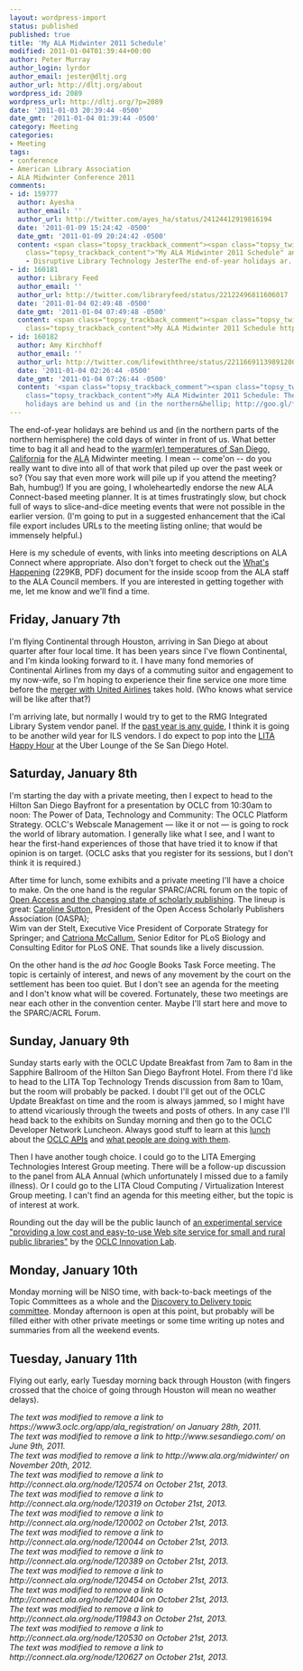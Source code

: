 ```yaml
---
layout: wordpress-import
status: published
published: true
title: 'My ALA Midwinter 2011 Schedule'
modified: 2011-01-04T01:39:44+00:00
author: Peter Murray
author_login: lyrdor
author_email: jester@dltj.org
author_url: http://dltj.org/about
wordpress_id: 2089
wordpress_url: http://dltj.org/?p=2089
date: '2011-01-03 20:39:44 -0500'
date_gmt: '2011-01-04 01:39:44 -0500'
category: Meeting
categories:
- Meeting
tags:
- conference
- American Library Association
- ALA Midwinter Conference 2011
comments:
- id: 159777
  author: Ayesha
  author_email: ''
  author_url: http://twitter.com/ayes_ha/status/24124412919816194
  date: '2011-01-09 15:24:42 -0500'
  date_gmt: '2011-01-09 20:24:42 -0500'
  content: <span class="topsy_trackback_comment"><span class="topsy_twitter_username"><span
    class="topsy_trackback_content">"My ALA Midwinter 2011 Schedule" and related posts
    - Disruptive Library Technology JesterThe end-of-year holidays ar... http://ow.ly/1aNbNK</span></span>
- id: 160181
  author: Library Feed
  author_email: ''
  author_url: http://twitter.com/libraryfeed/status/22122496811606017
  date: '2011-01-04 02:49:48 -0500'
  date_gmt: '2011-01-04 07:49:48 -0500'
  content: <span class="topsy_trackback_comment"><span class="topsy_twitter_username"><span
    class="topsy_trackback_content">My ALA Midwinter 2011 Schedule http://bit.ly/dLkVTi</span></span>
- id: 160182
  author: Amy Kirchhoff
  author_email: ''
  author_url: http://twitter.com/lifewiththree/status/22116691139891200
  date: '2011-01-04 02:26:44 -0500'
  date_gmt: '2011-01-04 07:26:44 -0500'
  content: '<span class="topsy_trackback_comment"><span class="topsy_twitter_username"><span
    class="topsy_trackback_content">My ALA Midwinter 2011 Schedule: The end-of-year
    holidays are behind us and (in the northern&hellip; http://goo.gl/fb/gwEyV</span></span>'
---
```

<p>The end-of-year holidays are behind us and (in the northern parts of the northern hemisphere) the cold days of winter in front of us.  What better time to bag it all and head to the <a href="http://gocalifornia.about.com/od/casdmenu/ss/san_diego_by_month.htm" title="San Diego in January - Events - Temperatures - Weather - What to Do">warm(er) temperatures of San Diego, California</a> for the <span class="removed_link" title="http://www.ala.org/midwinter/"><abbr title="American Library Association">ALA</abbr> Midwinter meeting</span>.  I mean -- come'on -- do you really want to dive into all of that work that piled up over the past week or so?  (You say that even more work will pile up if you attend the meeting?  Bah, humbug!)  If you are going, I wholeheartedly endorse the new <span class="removed_link" title="http://connect.ala.org/conference/118914/sessions">ALA Connect-based meeting planner</span>.  It is at times frustratingly slow, but chock full of ways to slice-and-dice meeting events that were not possible in the earlier version.  (I'm going to put in a suggested enhancement that the iCal file export includes URLs to the meeting listing online; that would be immensely helpful.)</p>
<p>Here is my schedule of events, with links into meeting descriptions on ALA Connect where appropriate.  Also don't forget to check out the <a href="http://connect.ala.org/files/2/whmw2011final_pdf_42464.pdf" title="ALA Midwinter 2011 &039;What&039;'s Happening&039; Document">What's Happening</a> (229KB, PDF) document for the inside scoop from the ALA staff to the ALA Council members.  If you are interested in getting together with me, let me know and we'll find a time.</p>
<h2>Friday, January 7th</h2>
<p>I'm flying Continental through Houston, arriving in San Diego at about quarter after four local time.  It has been years since I've flown Continental, and I'm kinda looking forward to it.  I have many fond memories of Continental Airlines from my days of a commuting suitor and engagement to my now-wife, so I'm hoping to experience their fine service one more time before the <a href="http://www.unitedcontinentalholdings.com/" title="United Continental Holdings, Inc.">merger with United Airlines</a> takes hold.  (Who knows what service will be like after that?)</p>
<p>I'm arriving late, but normally I would try to get to the <span class="removed_link" title="http://connect.ala.org/node/120574">RMG Integrated Library System vendor panel</span>.  If the <a href="http://web.archive.org/web/20120309050720/http://rscel.evergreen-ils.org/node/1541" title="Koha and Evergreen Shine in Breeding ILS Survey Results | RSCEL: Resource and Sharing Cooperative of Evergreen Libraries">past year is any guide</a>, I think it is going to be another wild year for ILS vendors.  I do expect to pop into the <a href="http://lists.ala.org/wws/arc/lita-l/2010-12/msg00071.html" title="Midwinter Happy Hour | lita-l">LITA Happy Hour</a> at the Uber Lounge of the <span class="removed_link" title="http://www.sesandiego.com/">Se San Diego Hotel</span>.</p>
<h2>Saturday, January 8th</h2>
<p>I'm starting the day with a private meeting, then I expect to head to the Hilton San Diego Bayfront for a presentation by OCLC from 10:30am to noon: <span class="removed_link" title="http://connect.ala.org/node/120319">The Power of Data, Technology and Community: The OCLC Platform Strategy</span>.  OCLC's Webscale Management &mdash; like it or not &mdash; is going to rock the world of library automation.  I generally like what I see, and I want to hear the first-hand experiences of those that have tried it to know if that opinion is on target.  (OCLC asks that you <span class="removed_link" title="https://www3.oclc.org/app/ala_registration/">register</span> for its sessions, but I don't think it is required.)</p>
<p>After time for lunch, some exhibits and a private meeting I'll have a choice to make.  On the one hand is the regular <span class="removed_link" title="http://connect.ala.org/node/120002">SPARC/ACRL forum</span> on the topic of <a href="http://www.sparc.arl.org/news-media/news/10-1122" title="Next SPARC-ACRL forum to examine changing state of open-access journal publishing (SPARC)">Open Access and the changing state of scholarly publishing</a>.  The lineup is great:  <a href="http://no.linkedin.com/pub/caroline-sutton/1/94/90a" title="Caroline Sutton - LinkedIn">Caroline Sutton</a>, President of the Open Access Scholarly Publishers Association (OASPA);<br />
<span class="removed_link" title="http://www.springer.com/about+springer/company+information/management?SGWID=0-175704-19-799035-0">Wim van der Stelt</span>, Executive Vice President of Corporate Strategy for Springer; and <a href="http://www.plos.org/about/people/biology.php#cmaccallum" title="Public Library of Science: Staff">Catriona McCallum</a>, Senior Editor for PLoS Biology and Consulting Editor for PLoS ONE.  That sounds like a lively discussion.</p>
<p>On the other hand is the <i>ad hoc</i> <span class="removed_link" title="http://connect.ala.org/node/120044">Google Books Task Force meeting</span>.  The topic is certainly of interest, and news of any movement by the court on the settlement has been too quiet.  But I don't see an agenda for the meeting and I don't know what will be covered.  Fortunately, these two meetings are near each other in the convention center.  Maybe I'll start here and move to the SPARC/ACRL Forum.</p>
<h2>Sunday, January 9th</h2>
<p>Sunday starts early with the <span class="removed_link" title="http://connect.ala.org/node/120389">OCLC Update Breakfast</span> from 7am to 8am in the Sapphire Ballroom of the Hilton San Diego Bayfront Hotel.  From there I'd like to head to the <span class="removed_link" title="http://connect.ala.org/node/120454">LITA Top Technology Trends</span> discussion from 8am to 10am, but the room will probably be packed.  I doubt I'll get out of the OCLC Update Breakfast on time and the room is always jammed, so I might have to attend vicariously through the tweets and posts of others.  In any case I'll head back to the exhibits on Sunday morning and then go to the <span class="removed_link" title="http://connect.ala.org/node/120404">OCLC Developer Network Luncheon</span>.  Always good stuff to learn at this <a href="http://www.oclc.org/developer/events/ala-midwinter-2011" title="ALA Midwinter 2011 | OCLC Developer Network">lunch</a> about the <a href="http://www.oclc.org/developer/webservices" title="Web Services | OCLC Developer Network">OCLC <abbr title="Application Programming Interfaces">APIs</abbr></a> and <a href="http://web.archive.org/web/20130602104111/http://oclc.org:80/developer/applications" title="Applications | OCLC Developer Network">what people are doing with them</a>.</p>
<p>Then I have another tough choice.  I could go to the <span class="removed_link" title="http://connect.ala.org/node/119843">LITA Emerging Technologies Interest Group meeting</span>.  There will be a follow-up discussion to the panel from ALA Annual (which unfortunately I missed due to a family illness).  Or I could go to the <span class="removed_link" title="http://connect.ala.org/node/120627">LITA Cloud Computing / Virtualization Interest Group meeting</span>.  I can't find an agenda for this meeting either, but the topic is of interest at work.</p>
<p>Rounding out the day will be the public launch of <a href="http://community.oclc.org/cooperative/2010/12/a-web-presence-for-every-library.html" title="A Web presence for every library - The OCLC Cooperative Blog">an experimental service "providing a low cost and easy-to-use Web site service for small and rural public libraries"</a> by the <a href="http://www.oclc.org/nextspace/015/labs.htm" title="labs [OCLC]">OCLC Innovation Lab</a>.</p>
<h2>Monday, January 10th</h2>
<p>Monday morning will be NISO time, with back-to-back meetings of the <span class="removed_link" title="http://connect.ala.org/node/120530">Topic Committees as a whole</span> and the <a href="http://www.niso.org/topics/d2d/" title="Discovery to Delivery - National Information Standards Organization">Discovery to Delivery topic committee</a>.  Monday afternoon is open at this point, but probably will be filled either with other private meetings or some time writing up notes and summaries from all the weekend events.</p>
<h2>Tuesday, January 11th</h2>
<p>Flying out early, early Tuesday morning back through Houston (with fingers crossed that the choice of going through Houston will mean no weather delays).</p>
<p style="padding:0;margin:0;font-style:italic;" class="removed_link">The text was modified to remove a link to https://www3.oclc.org/app/ala_registration/ on January 28th, 2011.</p>
<p style="padding:0;margin:0;font-style:italic;" class="removed_link">The text was modified to remove a link to http://www.sesandiego.com/ on June 9th, 2011.</p>
<p style="padding:0;margin:0;font-style:italic;" class="removed_link">The text was modified to remove a link to http://www.ala.org/midwinter/ on November 20th, 2012.</p>
<p style="padding:0;margin:0;font-style:italic;" class="removed_link">The text was modified to remove a link to http://connect.ala.org/node/120574 on October 21st, 2013.</p>
<p style="padding:0;margin:0;font-style:italic;" class="removed_link">The text was modified to remove a link to http://connect.ala.org/node/120319 on October 21st, 2013.</p>
<p style="padding:0;margin:0;font-style:italic;" class="removed_link">The text was modified to remove a link to http://connect.ala.org/node/120002 on October 21st, 2013.</p>
<p style="padding:0;margin:0;font-style:italic;" class="removed_link">The text was modified to remove a link to http://connect.ala.org/node/120044 on October 21st, 2013.</p>
<p style="padding:0;margin:0;font-style:italic;" class="removed_link">The text was modified to remove a link to http://connect.ala.org/node/120389 on October 21st, 2013.</p>
<p style="padding:0;margin:0;font-style:italic;" class="removed_link">The text was modified to remove a link to http://connect.ala.org/node/120454 on October 21st, 2013.</p>
<p style="padding:0;margin:0;font-style:italic;" class="removed_link">The text was modified to remove a link to http://connect.ala.org/node/120404 on October 21st, 2013.</p>
<p style="padding:0;margin:0;font-style:italic;" class="removed_link">The text was modified to remove a link to http://connect.ala.org/node/119843 on October 21st, 2013.</p>
<p style="padding:0;margin:0;font-style:italic;" class="removed_link">The text was modified to remove a link to http://connect.ala.org/node/120530 on October 21st, 2013.</p>
<p style="padding:0;margin:0;font-style:italic;" class="removed_link">The text was modified to remove a link to http://connect.ala.org/node/120627 on October 21st, 2013.</p>
